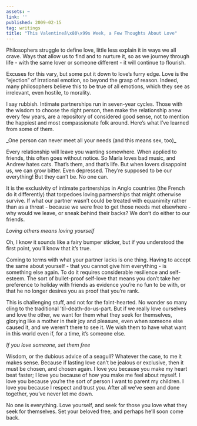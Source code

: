 ```yaml
---
assets: ~
link: ''
published: 2009-02-15
tag: writings
title: "This Valentineâ\x80\x99s Week, a Few Thoughts About Love"
---
```

Philosophers struggle to define love, little less explain it in ways we
all crave. Ways that allow us to find and to nurture it, so as we
journey through life - with the same lover or someone different - it
will continue to flourish.

Excuses for this vary, but some put it down to love’s furry edge. Love
is the “ejection” of irrational emotion, so beyond the grasp of reason.
Indeed, many philosophers believe this to be true of all emotions, which
they see as irrelevant, even hostile, to morality.

I say rubbish. Intimate partnerships run in seven-year cycles. Those
with the wisdom to choose the right person, then make the relationship
anew every few years, are a repository of considered good sense, not to
mention the happiest and most compassionate folk around. Here’s what
I’ve learned from some of them.

\_One person can never meet all your needs (and this means sex, too)\_

Every relationship will leave you wanting somewhere. When applied to
friends, this often goes without notice. So Marla loves bad music, and
Andrew hates cats. That’s them, and that’s life. But when lovers
disappoint us, we can grow bitter. Even depressed. They’re supposed to
be our everything! But they can’t be. No one can.

It is the exclusivity of intimate partnerships in Anglo countries (the
French do it differently) that torpedoes loving partnerships that might
otherwise survive. If what our partner wasn’t could be treated with
equanimity rather than as a threat - because we were free to get those
needs met elsewhere - why would we leave, or sneak behind their backs?
We don’t do either to our friends.

*Loving others means loving yourself*

Oh, I know it sounds like a fairy bumper sticker, but if you understood
the first point, you’ll know that it’s true.

Coming to terms with what your partner lacks is one thing. Having to
accept the same about yourself - that you cannot give him everything -
is something else again. To do it requires considerable resilience and
self-esteem. The sort of bullet-proof self-love that means you don’t
take her preference to holiday with friends as evidence you’re no fun to
be with, or that he no longer desires you as proof that you’re rank.

This is challenging stuff, and not for the faint-hearted. No wonder so
many cling to the traditional ’til-death-do-us-part. But if we really
love ourselves and love the other, we want for them what they seek for
themselves, glorying like a mother in their joy and pleasure, even when
someone else caused it, and we weren’t there to see it. We wish them to
have what want in this world even if, for a time, it’s someone else.

*If you love someone, set them free*

Wisdom, or the dubious advice of a seagull? Whatever the case, to me it
makes sense. Because if lasting love can’t be jealous or exclusive, then
it must be chosen, and chosen again. I love you because you make my
heart beat faster; I love you because of how you make me feel about
myself. I love you because you’re the sort of person I want to parent my
children. I love you because I respect and trust you. After all we’ve
seen and done together, you’ve never let me down.

No one is everything. Love yourself, and seek for those you love what
they seek for themselves. Set your beloved free, and perhaps he’ll soon
come back.